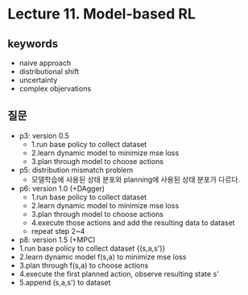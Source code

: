 # Lecture 11. Model-based RL

## keywords
- naive approach
- distributional shift
- uncertainty
- complex objervations

## 질문
- p3: version 0.5
  - 1.run base policy to collect dataset
  - 2.learn dynamic model to minimize mse loss
  - 3.plan through model to choose actions
- p5: distribution mismatch problem
  - 모델학습에 사용된 상태 분포와 planning에 사용된 상태 분포가 다르다.
- p6: version 1.0 (+DAgger)
  - 1.run base policy to collect dataset
  - 2.learn dynamic model to minimize mse loss
  - 3.plan through model to choose actions
  - 4.execute those actions and add the resulting data to dataset
  - repeat step 2~4
 - p8: version 1.5 (+MPC)
  - 1.run base policy to collect dataset {(s,a,s')}
  - 2.learn dynamic model f(s,a) to minimize mse loss
  - 3.plan through f(s,a) to choose actions
  - 4.execute the first planned action, observe resulting state s'
  - 5.append (s,a,s') to dataset

